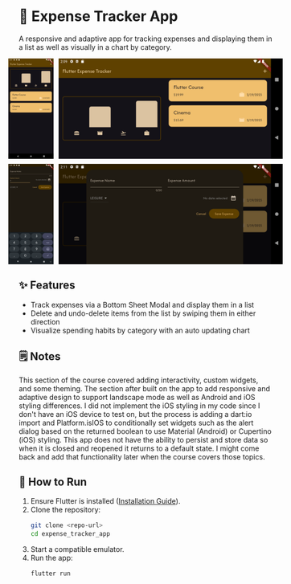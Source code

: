 # 🤑 Expense Tracker App
A responsive and adaptive app for tracking expenses and displaying them in a list as well as visually in a chart by category.

<div style="display: flex; justify-content: center; gap: 10px; align-items: stretch;">
   <img src="https://github.com/TromboneJake/flutter-udemy/blob/main/images/expense_app_portrait.png" 
        alt="Screenshot of the Expense App in Portrait mode" 
        style="height: 200px; object-fit: cover;">
   <img src="https://github.com/TromboneJake/flutter-udemy/blob/main/images/expense_app_landscape.png" 
        alt="Screenshot of the Expense App in Landscape mode" 
        style="height: 200px; object-fit: cover;">
</div>

<div style="display: flex; justify-content: center; gap: 10px; align-items: stretch; margin-top: 10px;">
   <img src="https://github.com/TromboneJake/flutter-udemy/blob/main/images/expense_app_add_portrait.png" 
        alt="Screenshot of the Expense App add modal in Portrait mode" 
        style="height: 200px; object-fit: cover;">
   <img src="https://github.com/TromboneJake/flutter-udemy/blob/main/images/expense_app_add_landscape.png" 
        alt="Screenshot of the Expense App add modal in Landscape mode" 
        style="height: 200px; object-fit: cover;">
</div>


## ✨ Features  
- Track expenses via a Bottom Sheet Modal and display them in a list   
- Delete and undo-delete items from the list by swiping them in either direction
- Visualize spending habits by category with an auto updating chart

## 🗒️ Notes
This section of the course covered adding interactivity, custom widgets, and some theming. The section after built on the app to add responsive and adaptive design to support landscape mode as well as Android and iOS styling differences. I did not implement the iOS styling in my code since I don't have an iOS device to test on, but the process is adding a dart:io import and Platform.isIOS to conditionally set widgets such as the alert dialog based on the returned boolean to use Material (Android) or Cupertino (iOS) styling. This app does not have the ability to persist and store data so when it is closed and reopened it returns to a default state. I might come back and add that functionality later when the course covers those topics.

## 🚀 How to Run  
1. Ensure Flutter is installed ([Installation Guide](https://flutter.dev/docs/get-started/install)).  
2. Clone the repository:  
   ```sh
   git clone <repo-url>
   cd expense_tracker_app
3. Start a compatible emulator.
4. Run the app:
    ```sh
    flutter run
